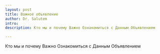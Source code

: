 ```yaml
--- 
layout: post
title: Важное объявление
author: Dr. Salutem
intro: 
description: Кто мы и почему Важно Ознакомиться с Данным Объявлением

---
```


Кто мы и почему Важно Ознакомиться с Данным Объявлением